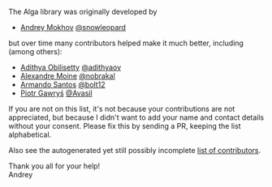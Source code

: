 The Alga library was originally developed by

* [Andrey Mokhov](mailto:andrey.mokhov@gmail.com) [@snowleopard](https://github.com/snowleopard)

but over time many contributors helped make it much better, including (among others):

* [Adithya Obilisetty](mailto:adi.obilisetty@gmail.com) [@adithyaov](https://github.com/adithyaov)
* [Alexandre Moine](mailto:alexandre@moine.me) [@nobrakal](https://github.com/nobrakal)
* [Armando Santos](mailto:armandoifsantos@gmail.com) [@bolt12](https://github.com/bolt12)
* [Piotr Gawryś](mailto:pgawrys2@gmail.com) [@Avasil](https://github.com/Avasil)

If you are not on this list, it's not because your contributions are not appreciated, but 
because I didn't want to add your name and contact details without your consent. Please fix this
by sending a PR, keeping the list alphabetical.

Also see the autogenerated yet still possibly incomplete
[list of contributors](https://github.com/snowleopard/alga/graphs/contributors).

Thank you all for your help!  
Andrey
